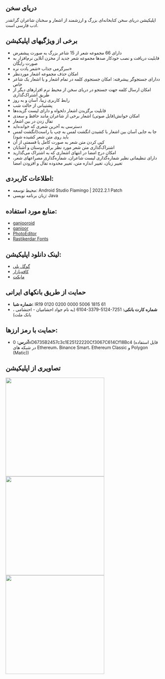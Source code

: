 ## دریای سخن
اپلیکیشن دریای سخن کتابخانه‌ای بزرگ و ارزشمند از اشعار و سخنان شاعران گرانقدر ادب فارسی است.

## برخی از ویژگیهای اپلیکیشن
* دارای 66 مجموعه شعر از 15 شاعر بزرگ به صورت پیشفرض
* قابلیت دریافت و نصب خودکار صدها مجموعه شعر جدید از مخزن آنلاین نرم‌افزار به صورت رایگان
* سرگرمی جذاب «شعر یادت نره» 
* امکان حذف مجموعه اشعار موردنظر
* ددارای جستجوگر پیشرفته: امکان جستجوی کلمه در تمام اشعار و یا اشعار یک شاعر خاص
* امکان ارسال کلمه جهت جستجو در دریای سخن از محیط نرم افزارهای  دیگر از طریق اشتراک‌گذاری
* رابط کاربری زیبا، آسان و به روز
* پشتیبانی از حالت شب
* قابلیت برگزیدن اشعار دلخواه و دارای لیست گزیده‌ها
* امکان خوانش(فایل صوتی) اشعار برخی از شاعران مانند حافظ و سعدی
* تفأل زدن در بین اشعار
* دسترسی به آخرین شعری که خوانده‌اید
* جا به جایی آسان بین اشعار با کشیدن انگشت لمس به چپ یا راست(انگشت لمس باید روی متن شعر کشیده شود)
* کپی کردن متن شعر به صورت کامل یا قسمتی از آن 
* اشتراک‌گذاری متن شعر مورد نظر برای دوستان و آشنایان
* امکان درج امضا در انتهای  اشعاری که به اشتراک می‌گذارید
* دارای تنظیماتی نظیر شماره‌گذاری لیست شاعران، شماره‌گذاری مصراعهای شعر، تغییر زبان، تغییر اندازه متن،  تغییر محدوده تفأل و افزودن امضا
 
## اطلاعات کاربردی:
* محیط توسعه: Android Studio Flamingo | 2022.2.1 Patch 
* زبان برنامه نویسی: Java

## منابع مورد استفاده:
* [ganjooroid](https://github.com/ganjoor/ganjooroid)
* [ganjoor](https://github.com/ganjoor/ganjoor)
* [PhotoEditor](https://github.com/burhanrashid52/PhotoEditor)
* [Rastikerdar Fonts](https://rastikerdar.github.io/)


## لینک دانلود اپلیکیشن:
* [گوگل پلی](https://play.google.com/store/apps/details?id=ir.ham3da.darya)
* [کافه‌بازار](https://cafebazaar.ir/app/ir.ham3da.darya)
* [مایکت](https://myket.ir/app/ir.ham3da.darya)




## حمایت از طریق بانکهای ایرانی 
* <b>شماره شبا:</b> <span dir="ltr">IR19 0120 0200 0000 5006 1815 61</span>
* <b>شماره کارت بانکی:</b> <span dir="ltr">6104-3379-5124-7251</span>
 (به نام جواد احشامیان - احتشامی ، بانک ملت)

## حمایت با رمز ارزها:

* <b>آدرس:</b> 0xD6735B2457c3c1E25122220Cf3067C614Cf18Bc4 (قایل استفاده در شبکه های Ethereum، Binance Smart، Ethereum Classic و Polygon (Matic))

## تصاویری از اپلیکیشن

<p>
<img width="320" src="screen-02.png"><br>
<img width="320" src="screen-03.png"><br>
<img width="320" src="screen-04.png">
</p>
